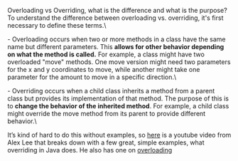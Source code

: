 Overloading vs Overriding, what is the difference and what is the purpose?\
To understand the difference between overloading vs. overriding, it's first necessary to define these terms.\

\- Overloading occurs when two or more methods in a class have the same name but different parameters. This **allows for other behavior depending on what the method is called.** For example, a class might have two overloaded "move" methods. One move version might need two parameters for the x and y coordinates to move, while another might take one parameter for the amount to move in a specific direction.\

\- Overriding occurs when a child class inherits a method from a parent class but provides its implementation of that method. The purpose of this is to **change the behavior of the inherited method**. For example, a child class might override the move method from its parent to provide different behavior.\

It’s kind of hard to do this without examples, so [here](https://youtu.be/u4YcW-ex7Yk?si=idG5dZ9G08vn4yl0) is a youtube video from Alex Lee that breaks down with a few great, simple examples, what overriding in Java does. He also has one on [overloading](https://youtu.be/cAb0nbNzabo?si=AjP2D0uysQySTW3c)
